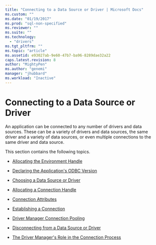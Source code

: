 ```yaml
---
title: "Connecting to a Data Source or Driver | Microsoft Docs"
ms.custom: ""
ms.date: "01/19/2017"
ms.prod: "sql-non-specified"
ms.reviewer: ""
ms.suite: ""
ms.technology: 
  - "drivers"
ms.tgt_pltfrm: ""
ms.topic: "article"
ms.assetid: e93027ab-9e60-47b7-ba96-8289dae32a22
caps.latest.revision: 8
author: "MightyPen"
ms.author: "genemi"
manager: "jhubbard"
ms.workload: "Inactive"
---
```

# Connecting to a Data Source or Driver
An application can be connected to any number of drivers and data sources. These can be a variety of drivers and data sources, the same driver and a variety of data sources, or even multiple connections to the same driver and data source.  
  
 This section contains the following topics.  
  
-   [Allocating the Environment Handle](../../../odbc/reference/develop-app/allocating-the-environment-handle.md)  
  
-   [Declaring the Application's ODBC Version](../../../odbc/reference/develop-app/declaring-the-application-s-odbc-version.md)  
  
-   [Choosing a Data Source or Driver](../../../odbc/reference/develop-app/choosing-a-data-source-or-driver.md)  
  
-   [Allocating a Connection Handle](../../../odbc/reference/develop-app/allocating-a-connection-handle-odbc.md)  
  
-   [Connection Attributes](../../../odbc/reference/develop-app/connection-attributes.md)  
  
-   [Establishing a Connection](../../../odbc/reference/develop-app/establishing-a-connection.md)  
  
-   [Driver Manager Connection Pooling](../../../odbc/reference/develop-app/driver-manager-connection-pooling.md)  
  
-   [Disconnecting from a Data Source or Driver](../../../odbc/reference/develop-app/disconnecting-from-a-data-source-or-driver.md)  
  
-   [The Driver Manager's Role in the Connection Process](../../../odbc/reference/develop-app/driver-manager-s-role-in-the-connection-process.md)
